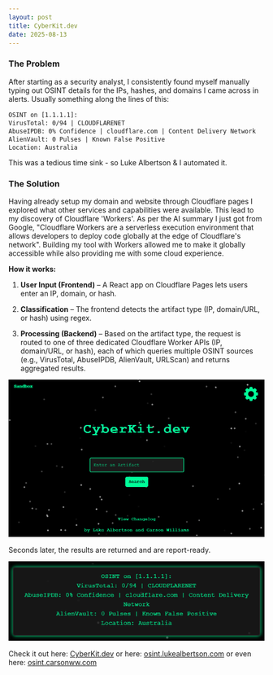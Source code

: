 ```yaml
---
layout: post
title: CyberKit.dev
date: 2025-08-13
---
```


### The Problem

After starting as a security analyst, I consistently found myself manually typing out OSINT details for the IPs, hashes, and domains I came across in alerts. Usually something along the lines of this:

```
OSINT on [1.1.1.1]:  
VirusTotal: 0/94 | CLOUDFLARENET  
AbuseIPDB: 0% Confidence | cloudflare.com | Content Delivery Network  
AlienVault: 0 Pulses | Known False Positive  
Location: Australia  
```

This was a tedious time sink - so Luke Albertson & I automated it.

### The Solution

Having already setup my domain and website through Cloudflare pages I explored what other services and capabilities were available. This lead to my discovery of Cloudflare 'Workers'. As per the AI summary I just got from Google, "Cloudflare Workers are a serverless execution environment that allows developers to deploy code globally at the edge of Cloudflare's network". Building my tool with Workers allowed me to make it globally accessible while also providing me with some cloud experience.  

**How it works:**

1. **User Input (Frontend)** – A React app on Cloudflare Pages lets users enter an IP, domain, or hash.

2. **Classification** – The frontend detects the artifact type (IP, domain/URL, or hash) using regex.

3. **Processing (Backend)** – Based on the artifact type, the request is routed to one of three dedicated Cloudflare Worker APIs (IP, domain/URL, or hash), each of which queries multiple OSINT sources (e.g., VirusTotal, AbuseIPDB, AlienVault, URLScan) and returns aggregated results.

![cyberkit.dev frontend](assets\img\posts\2025-08-13-cyberkit-dev\image-1.png)

Seconds later, the results are returned and are report-ready. 

![cyberkit.dev search results](assets\img\posts\2025-08-13-cyberkit-dev\image-2.png)

Check it out here:
[CyberKit.dev](https://cyberkit.dev/)
or here:
[osint.lukealbertson.com](https://osint.lukealbertson.com/)
or even here:
[osint.carsonww.com](https://osint.carsonww.com/)